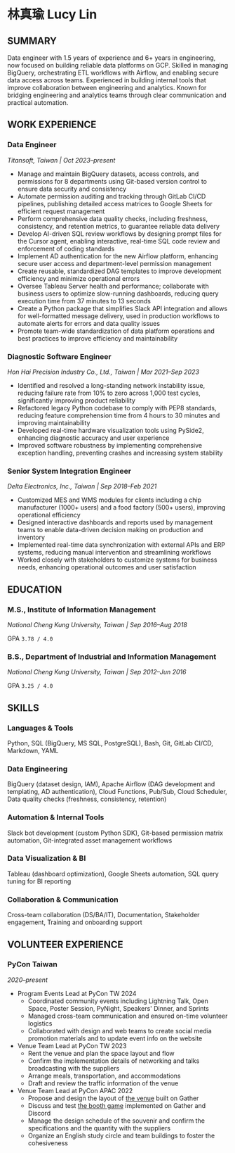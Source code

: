 
# 林真瑜 Lucy Lin

## SUMMARY

Data engineer with 1.5 years of experience and 6+ years in engineering, now focused on building reliable data platforms on GCP. Skilled in managing BigQuery, orchestrating ETL workflows with Airflow, and enabling secure data access across teams. Experienced in building internal tools that improve collaboration between engineering and analytics. Known for bridging engineering and analytics teams through clear communication and practical automation.

## WORK EXPERIENCE

### Data Engineer

*Titansoft, Taiwan | Oct 2023–present*

- Manage and maintain BigQuery datasets, access controls, and permissions for 8 departments using Git-based version control to ensure data security and consistency
- Automate permission auditing and tracking through GitLab CI/CD pipelines, publishing detailed access matrices to Google Sheets for efficient request management
- Perform comprehensive data quality checks, including freshness, consistency, and retention metrics, to guarantee reliable data delivery
- Develop AI-driven SQL review workflows by designing prompt files for the Cursor agent, enabling interactive, real-time SQL code review and enforcement of coding standards
- Implement AD authentication for the new Airflow platform, enhancing secure user access and department-level permission management
- Create reusable, standardized DAG templates to improve development efficiency and minimize operational errors
- Oversee Tableau Server health and performance; collaborate with business users to optimize slow-running dashboards, reducing query execution time from 37 minutes to 13 seconds
- Create a Python package that simplifies Slack API integration and allows for well-formatted message delivery, used in production workflows to automate alerts for errors and data quality issues
- Promote team-wide standardization of data platform operations and best practices to improve efficiency and maintainability

### Diagnostic Software Engineer

*Hon Hai Precision Industry Co., Ltd., Taiwan | Mar 2021–Sep 2023*

- Identified and resolved a long-standing network instability issue, reducing failure rate from 10% to zero across 1,000 test cycles, significantly improving product reliability
- Refactored legacy Python codebase to comply with PEP8 standards, reducing feature comprehension time from 4 hours to 30 minutes and improving maintainability
- Developed real-time hardware visualization tools using PySide2, enhancing diagnostic accuracy and user experience
- Improved software robustness by implementing comprehensive exception handling, preventing crashes and increasing system stability

### Senior System Integration Engineer

*Delta Electronics, Inc., Taiwan | Sep 2018–Feb 2021*

- Customized MES and WMS modules for clients including a chip manufacturer (1000+ users) and a food factory (500+ users), improving operational efficiency
- Designed interactive dashboards and reports used by management teams to enable data-driven decision making on production and inventory
- Implemented real-time data synchronization with external APIs and ERP systems, reducing manual intervention and streamlining workflows
- Worked closely with stakeholders to customize systems for business needs, enhancing operational outcomes and user satisfaction


## EDUCATION

### M.S., Institute of Information Management

*National Cheng Kung University, Taiwan | Sep 2016–Aug 2018*

GPA `3.78 / 4.0`

### B.S., Department of Industrial and Information Management

*National Cheng Kung University, Taiwan | Sep 2012–Jun 2016*

GPA `3.25 / 4.0`


## SKILLS

### Languages & Tools

Python, SQL (BigQuery, MS SQL, PostgreSQL), Bash, Git, GitLab CI/CD, Markdown, YAML

### Data Engineering

BigQuery (dataset design, IAM), Apache Airflow (DAG development and templating, AD authentication), Cloud Functions, Pub/Sub, Cloud Scheduler, Data quality checks (freshness, consistency, retention)

### Automation & Internal Tools

Slack bot development (custom Python SDK), Git-based permission matrix automation, Git-integrated asset management workflows

### Data Visualization & BI

Tableau (dashboard optimization), Google Sheets automation, SQL query tuning for BI reporting

### Collaboration & Communication

Cross-team collaboration (DS/BA/IT), Documentation, Stakeholder engagement, Training and onboarding support


## VOLUNTEER EXPERIENCE

### PyCon Taiwan

*2020–present*

- Program Events Lead at PyCon TW 2024
    - Coordinated community events including Lightning Talk, Open Space, Poster Session, PyNight, Speakers' Dinner, and Sprints
    - Managed cross-team communication and ensured on-time volunteer logistics
    - Collaborated with design and web teams to create social media promotion materials and to update event info on the website
- Venue Team Lead at PyCon TW 2023
    - Rent the venue and plan the space layout and flow
    - Confirm the implementation details of networking and talks broadcasting with the suppliers
    - Arrange meals, transportation, and accommodations
    - Draft and review the traffic information of the venue
- Venue Team Lead at PyCon APAC 2022
    - Propose and design the layout of [the venue](https://conf.python.tw/gather-town-building.html) built on Gather
    - Discuss and test [the booth game](https://docs.google.com/presentation/d/1Vwi9Im1_rQT_cmUtNQofMFjyhz-wqvbVetWuAAoZee8/preview) implemented on Gather and Discord
    - Manage the design schedule of the souvenir and confirm the specifications and the quantity with the suppliers
    - Organize an English study circle and team buildings to foster the cohesiveness
